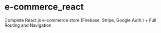 # e-commerce_react
Complete React.js e-commerce store (Firebase, Stripe, Google Auth.) + Full Routing and Navigation
